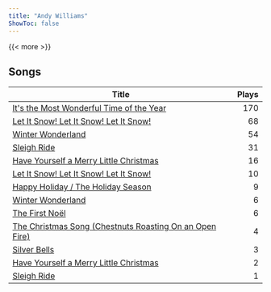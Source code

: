 ```yaml
---
title: "Andy Williams"
ShowToc: false
---
```


{{< more >}}

## Songs
Title | Plays 
----- | -----: 
[It's the Most Wonderful Time of the Year](/songs/its-the-most-wonderful-time-of-the-year) | 170
[Let It Snow! Let It Snow! Let It Snow!](/songs/let-it-snow-let-it-snow-let-it-snow) | 68
[Winter Wonderland](/songs/winter-wonderland) | 54
[Sleigh Ride](/songs/sleigh-ride) | 31
[Have Yourself a Merry Little Christmas](/songs/have-yourself-a-merry-little-christmas) | 16
[Let It Snow! Let It Snow! Let It Snow!](/songs/let-it-snow-let-it-snow-let-it-snow) | 10
[Happy Holiday / The Holiday Season](/songs/happy-holiday-the-holiday-season) | 9
[Winter Wonderland](/songs/winter-wonderland) | 6
[The First Noël](/songs/the-first-noel) | 6
[The Christmas Song (Chestnuts Roasting On an Open Fire)](/songs/the-christmas-song-chestnuts-roasting-on-an-open-fire) | 4
[Silver Bells](/songs/silver-bells) | 3
[Have Yourself a Merry Little Christmas](/songs/have-yourself-a-merry-little-christmas) | 2
[Sleigh Ride](/songs/sleigh-ride) | 1

